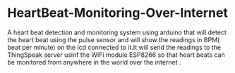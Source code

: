 # HeartBeat-Monitoring-Over-Internet
A heart beat detection and monitoring system using arduino that will detect the heart beat using the pulse sensor and will show the readings in BPM( beat per minute) on the lcd connected to it.It will send the readings to the ThingSpeak server usinf the WiFi module ESP8266 so that heart beats can be monitored from anywhere in the world over the internet .
